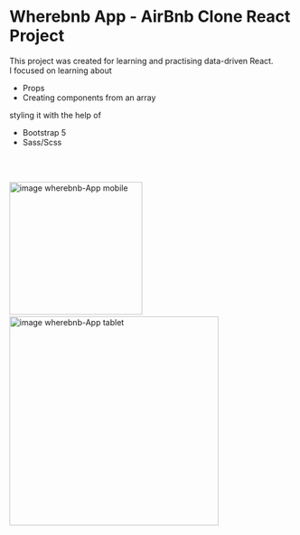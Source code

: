 # Wherebnb App - AirBnb Clone React Project

This project was created for learning and practising data-driven React.<br>
I focused on learning about
<ul>
  <li>Props</li>
  <li>Creating components from an array</li>
</ul>
styling it with the help of 
<ul>
  <li>Bootstrap 5</li>
  <li>Sass/Scss</li>
</ul>
<br>
<br>

<img width="235" alt="image wherebnb-App mobile" src="https://github.com/kikarikiki/wherebnb/assets/68593523/2a3aa17c-33b9-47f9-8fc6-e3658ddc3a10">&nbsp;&nbsp;
<img width="370" alt="image wherebnb-App tablet" src="https://github.com/kikarikiki/wherebnb/assets/68593523/6b237bb4-c8bd-49ea-a1ff-f32c06c5975b">
